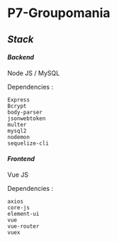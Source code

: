 # P7-Groupomania 

## *Stack* 

#### *Backend* 
Node JS / MySQL

Dependencies :

```
Express
Bcrypt
body-parser
jsonwebtoken
multer
mysql2
nodemon
sequelize-cli
```

#### *Frontend* 
Vue JS

Dependencies :

```
axios
core-js
element-ui
vue
vue-router
vuex
```